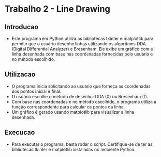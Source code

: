 # Trabalho 2 - Line Drawing

## Introducao
* Este programa em Python utiliza as bibliotecas tkinter e matplotlib para permitir que o usuário desenhe linhas utilizando os algoritmos DDA (Digital Differential Analyzer) e Bresenham. Ele exibe um gráfico com a linha desenhada com base nas coordenadas fornecidas pelo usuário e no método escolhido.

## Utilizacao
* O programa inicia solicitando ao usuário que forneça as coordenadas dos pontos inicial e final.
* O usuário escolhe o método de desenho: DDA (0) ou Bresenham (1).
* Com base nas coordenadas e no método escolhido, o programa utiliza a função correspondente para calcular os pontos da linha.
* Um gráfico é gerado usando matplotlib para visualizar a linha desenhada.

## Execucao
* Para executar o programa, basta rodar o script. Certifique-se de ter as bibliotecas tkinter e matplotlib instaladas no ambiente Python.
